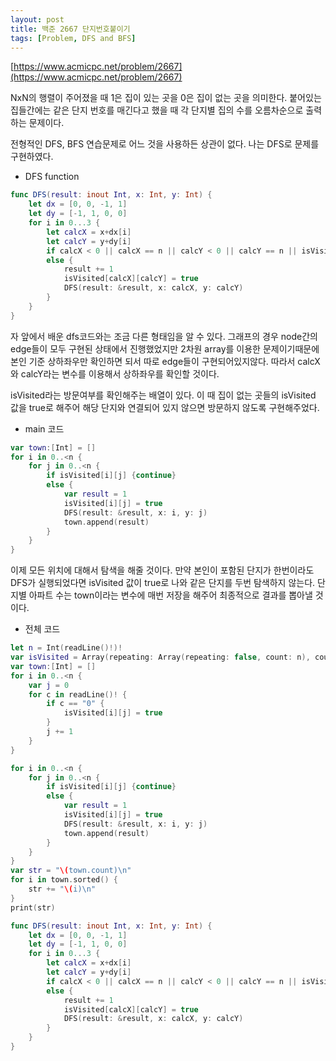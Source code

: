 ```yaml
---
layout: post
title: 백준 2667 단지번호붙이기
tags: [Problem, DFS and BFS]
---
```


[https://www.acmicpc.net/problem/2667](https://www.acmicpc.net/problem/2667)

NxN의 행렬이 주어졌을 때 1은 집이 있는 곳을 0은 집이 없는 곳을 의미한다. 붙어있는 집들간에는 같은 단지 번호를 매긴다고 했을 때 각 단지별 집의 수를 오름차순으로 출력하는 문제이다.

전형적인 DFS, BFS 연습문제로 어느 것을 사용하든 상관이 없다. 나는 DFS로 문제를 구현하였다.

- DFS function



```swift
func DFS(result: inout Int, x: Int, y: Int) {
    let dx = [0, 0, -1, 1]
    let dy = [-1, 1, 0, 0]
    for i in 0...3 {
        let calcX = x+dx[i]
        let calcY = y+dy[i]
        if calcX < 0 || calcX == n || calcY < 0 || calcY == n || isVisited[calcX][calcY] {continue}
        else {
            result += 1
            isVisited[calcX][calcY] = true
            DFS(result: &result, x: calcX, y: calcY)
        }
    }
}
```
자 앞에서 배운 dfs코드와는 조금 다른 형태임을 알 수 있다. 그래프의 경우 node간의 edge들이 모두 구현된 상태에서 진행했었지만 2차원 array를 이용한 문제이기때문에 본인 기준 상하좌우만 확인하면 되서 따로 edge들이 구현되어있지않다. 따라서 calcX와 calcY라는 변수를 이용해서 상하좌우를 확인할 것이다.  

isVisited라는 방문여부를 확인해주는 배열이 있다. 이 때 집이 없는 곳들의 isVisited 값을 true로 해주어 해당 단지와 연결되어 있지 않으면 방문하지 않도록 구현해주었다.

- main 코드



```swift
var town:[Int] = []
for i in 0..<n {
    for j in 0..<n {
        if isVisited[i][j] {continue}
        else {
            var result = 1
            isVisited[i][j] = true
            DFS(result: &result, x: i, y: j)
            town.append(result)
        }
    }
}
```
이제 모든 위치에 대해서 탐색을 해줄 것이다. 만약 본인이 포함된 단지가 한번이라도 DFS가 실행되었다면 isVisited 값이 true로 나와 같은 단지를 두번 탐색하지 않는다. 단지별 아파트 수는 town이라는 변수에 매번 저장을 해주어 최종적으로 결과를 뽑아낼 것이다.

- 전체 코드



```swift
let n = Int(readLine()!)!
var isVisited = Array(repeating: Array(repeating: false, count: n), count: n)
var town:[Int] = []
for i in 0..<n {
    var j = 0
    for c in readLine()! {
        if c == "0" {
            isVisited[i][j] = true
        }
        j += 1
    }
}

for i in 0..<n {
    for j in 0..<n {
        if isVisited[i][j] {continue}
        else {
            var result = 1
            isVisited[i][j] = true
            DFS(result: &result, x: i, y: j)
            town.append(result)
        }
    }
}
var str = "\(town.count)\n"
for i in town.sorted() {
    str += "\(i)\n"
}
print(str)

func DFS(result: inout Int, x: Int, y: Int) {
    let dx = [0, 0, -1, 1]
    let dy = [-1, 1, 0, 0]
    for i in 0...3 {
        let calcX = x+dx[i]
        let calcY = y+dy[i]
        if calcX < 0 || calcX == n || calcY < 0 || calcY == n || isVisited[calcX][calcY] {continue}
        else {
            result += 1
            isVisited[calcX][calcY] = true
            DFS(result: &result, x: calcX, y: calcY)
        }
    }
}
```

